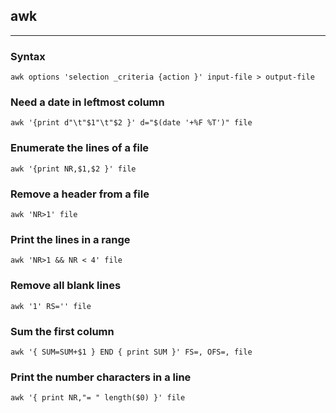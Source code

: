 ## awk
---
### Syntax

    awk options 'selection _criteria {action }' input-file > output-file

### Need a date in leftmost column

    awk '{print d"\t"$1"\t"$2 }' d="$(date '+%F %T')" file

### Enumerate the lines of a file

    awk '{print NR,$1,$2 }' file

### Remove a header from a file

    awk 'NR>1' file

### Print the lines in a range

    awk 'NR>1 && NR < 4' file

### Remove all blank lines

    awk '1' RS='' file

### Sum the first column

    awk '{ SUM=SUM+$1 } END { print SUM }' FS=, OFS=, file

### Print the number characters in a line

    awk '{ print NR,"= " length($0) }' file
